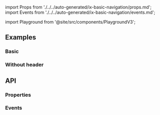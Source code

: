import Props from './../../auto-generated/ix-basic-navigation/props.md';
import Events from './../../auto-generated/ix-basic-navigation/events.md';

import Playground from '@site/src/components/PlaygroundV3';

## Examples

### Basic

<Playground 
  name="basic-navigation" 
  height="30rem" 
  noMargin 
  examplesByName>
</Playground>

### Without header

<Playground
  name="basic-navigation-without-header" 
  height="30rem" 
  noMargin
  hideInitalCodePreview
  examplesByName>
</Playground>

## API

### Properties

<Props />

### Events

<Events />

